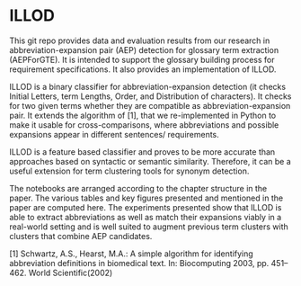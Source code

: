 # ILLOD
This git repo provides data and evaluation results from our research in abbreviation-expansion pair (AEP) detection for glossary term extraction (AEPForGTE). It is intended to support the glossary building process for requirement specifications. It also provides an implementation of ILLOD.

ILLOD is a binary classifier for abbreviation-expansion detection (it checks Initial Letters, term Lengths, Order, and Distribution of characters). It checks for two given terms whether they are compatible as abbreviation-expansion pair. It extends the algorithm of [1], that we re-implemented in Python to make it usable for cross-comparisons, where abbreviations and possible expansions appear in different sentences/ requirements.

ILLOD is a feature based classifier and proves to be more accurate than approaches based on syntactic or semantic similarity.  Therefore, it can be a useful extension for term clustering tools for synonym detection.

The notebooks are arranged according to the chapter structure in the paper. The various tables and key figures presented and mentioned in the paper are computed here. The experiments presented show that ILLOD is able to extract abbreviations as well as match their expansions viably in a real-world setting and is well suited to augment previous term clusters with clusters that combine AEP candidates.

[1]  Schwartz, A.S., Hearst, M.A.: A simple algorithm for identifying abbreviation definitions in biomedical text. In: Biocomputing 2003, pp. 451–462. World Scientific(2002)
